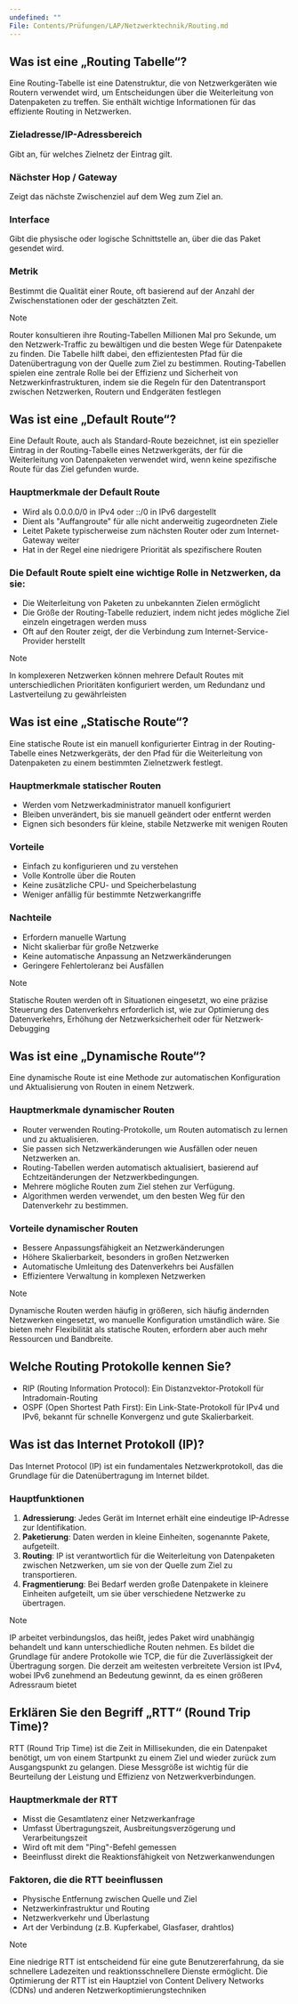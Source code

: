```yaml
---
undefined: ""
File: Contents/Prüfungen/LAP/Netzwerktechnik/Routing.md
---
```


## Was ist eine „Routing Tabelle“?

Eine Routing-Tabelle ist eine Datenstruktur, die von Netzwerkgeräten wie Routern verwendet wird, um Entscheidungen über die Weiterleitung von Datenpaketen zu treffen. Sie enthält wichtige Informationen für das effiziente Routing in Netzwerken.

### Zieladresse/IP-Adressbereich
Gibt an, für welches Zielnetz der Eintrag gilt.

### Nächster Hop / Gateway
Zeigt das nächste Zwischenziel auf dem Weg zum Ziel an.

### Interface
Gibt die physische oder logische Schnittstelle an, über die das Paket gesendet wird.

### Metrik
Bestimmt die Qualität einer Route, oft basierend auf der Anzahl der Zwischenstationen oder der geschätzten Zeit.

> [!note]
Router konsultieren ihre Routing-Tabellen Millionen Mal pro Sekunde, um den Netzwerk-Traffic zu bewältigen und die besten Wege für Datenpakete zu finden. Die Tabelle hilft dabei, den effizientesten Pfad für die Datenübertragung von der Quelle zum Ziel zu bestimmen. Routing-Tabellen spielen eine zentrale Rolle bei der Effizienz und Sicherheit von Netzwerkinfrastrukturen, indem sie die Regeln für den Datentransport zwischen Netzwerken, Routern und Endgeräten festlegen

## Was ist eine „Default Route“?

Eine Default Route, auch als Standard-Route bezeichnet, ist ein spezieller Eintrag in der Routing-Tabelle eines Netzwerkgeräts, der für die Weiterleitung von Datenpaketen verwendet wird, wenn keine spezifische Route für das Ziel gefunden wurde.

### Hauptmerkmale der Default Route

- Wird als 0.0.0.0/0 in IPv4 oder ::/0 in IPv6 dargestellt
- Dient als "Auffangroute" für alle nicht anderweitig zugeordneten Ziele
- Leitet Pakete typischerweise zum nächsten Router oder zum Internet-Gateway weiter
- Hat in der Regel eine niedrigere Priorität als spezifischere Routen

### Die Default Route spielt eine wichtige Rolle in Netzwerken, da sie: 

- Die Weiterleitung von Paketen zu unbekannten Zielen ermöglicht
- Die Größe der Routing-Tabelle reduziert, indem nicht jedes mögliche Ziel einzeln eingetragen werden muss
- Oft auf den Router zeigt, der die Verbindung zum Internet-Service-Provider herstellt

> [!note]
In komplexeren Netzwerken können mehrere Default Routes mit unterschiedlichen Prioritäten konfiguriert werden, um Redundanz und Lastverteilung zu gewährleisten

## Was ist eine „Statische Route“?

Eine statische Route ist ein manuell konfigurierter Eintrag in der Routing-Tabelle eines Netzwerkgeräts, der den Pfad für die Weiterleitung von Datenpaketen zu einem bestimmten Zielnetzwerk festlegt. 

### Hauptmerkmale statischer Routen

- Werden vom Netzwerkadministrator manuell konfiguriert
- Bleiben unverändert, bis sie manuell geändert oder entfernt werden
- Eignen sich besonders für kleine, stabile Netzwerke mit wenigen Routen

### Vorteile

- Einfach zu konfigurieren und zu verstehen
- Volle Kontrolle über die Routen
- Keine zusätzliche CPU- und Speicherbelastung
- Weniger anfällig für bestimmte Netzwerkangriffe

### Nachteile

- Erfordern manuelle Wartung
- Nicht skalierbar für große Netzwerke
- Keine automatische Anpassung an Netzwerkänderungen
- Geringere Fehlertoleranz bei Ausfällen

> [!note]
Statische Routen werden oft in Situationen eingesetzt, wo eine präzise Steuerung des Datenverkehrs erforderlich ist, wie zur Optimierung des Datenverkehrs, Erhöhung der Netzwerksicherheit oder für Netzwerk-Debugging

## Was ist eine „Dynamische Route“?

Eine dynamische Route ist eine Methode zur automatischen Konfiguration und Aktualisierung von Routen in einem Netzwerk. 

### Hauptmerkmale dynamischer Routen

- Router verwenden Routing-Protokolle, um Routen automatisch zu lernen und zu aktualisieren.
- Sie passen sich Netzwerkänderungen wie Ausfällen oder neuen Netzwerken an.
- Routing-Tabellen werden automatisch aktualisiert, basierend auf Echtzeitänderungen der Netzwerkbedingungen.
- Mehrere mögliche Routen zum Ziel stehen zur Verfügung.
- Algorithmen werden verwendet, um den besten Weg für den Datenverkehr zu bestimmen.

### Vorteile dynamischer Routen

- Bessere Anpassungsfähigkeit an Netzwerkänderungen
- Höhere Skalierbarkeit, besonders in großen Netzwerken
- Automatische Umleitung des Datenverkehrs bei Ausfällen
- Effizientere Verwaltung in komplexen Netzwerken

> [!note]
Dynamische Routen werden häufig in größeren, sich häufig ändernden Netzwerken eingesetzt, wo manuelle Konfiguration umständlich wäre. Sie bieten mehr Flexibilität als statische Routen, erfordern aber auch mehr Ressourcen und Bandbreite.

## Welche Routing Protokolle kennen Sie?

- RIP (Routing Information Protocol): Ein Distanzvektor-Protokoll für Intradomain-Routing
- OSPF (Open Shortest Path First): Ein Link-State-Protokoll für IPv4 und IPv6, bekannt für schnelle Konvergenz und gute Skalierbarkeit.

## Was ist das Internet Protokoll (IP)?

Das Internet Protocol (IP) ist ein fundamentales Netzwerkprotokoll, das die Grundlage für die Datenübertragung im Internet bildet.

### Hauptfunktionen

1. **Adressierung**: Jedes Gerät im Internet erhält eine eindeutige IP-Adresse zur Identifikation. 
2. **Paketierung**: Daten werden in kleine Einheiten, sogenannte Pakete, aufgeteilt. 
3. **Routing**: IP ist verantwortlich für die Weiterleitung von Datenpaketen zwischen Netzwerken, um sie von der Quelle zum Ziel zu transportieren. 
4. **Fragmentierung**: Bei Bedarf werden große Datenpakete in kleinere Einheiten aufgeteilt, um sie über verschiedene Netzwerke zu übertragen. 

> [!note]
IP arbeitet verbindungslos, das heißt, jedes Paket wird unabhängig behandelt und kann unterschiedliche Routen nehmen. Es bildet die Grundlage für andere Protokolle wie TCP, die für die Zuverlässigkeit der Übertragung sorgen. Die derzeit am weitesten verbreitete Version ist IPv4, wobei IPv6 zunehmend an Bedeutung gewinnt, da es einen größeren Adressraum bietet

## Erklären Sie den Begriff „RTT“ (Round Trip Time)?

RTT (Round Trip Time) ist die Zeit in Millisekunden, die ein Datenpaket benötigt, um von einem Startpunkt zu einem Ziel und wieder zurück zum Ausgangspunkt zu gelangen. Diese Messgröße ist wichtig für die Beurteilung der Leistung und Effizienz von Netzwerkverbindungen. 

### Hauptmerkmale der RTT

- Misst die Gesamtlatenz einer Netzwerkanfrage
- Umfasst Übertragungszeit, Ausbreitungsverzögerung und Verarbeitungszeit
- Wird oft mit dem "Ping"-Befehl gemessen
- Beeinflusst direkt die Reaktionsfähigkeit von Netzwerkanwendungen

### Faktoren, die die RTT beeinflussen

- Physische Entfernung zwischen Quelle und Ziel
- Netzwerkinfrastruktur und Routing
- Netzwerkverkehr und Überlastung
- Art der Verbindung (z.B. Kupferkabel, Glasfaser, drahtlos)

> [!note]
Eine niedrige RTT ist entscheidend für eine gute Benutzererfahrung, da sie schnellere Ladezeiten und reaktionsschnellere Dienste ermöglicht. Die Optimierung der RTT ist ein Hauptziel von Content Delivery Networks (CDNs) und anderen Netzwerkoptimierungstechniken
